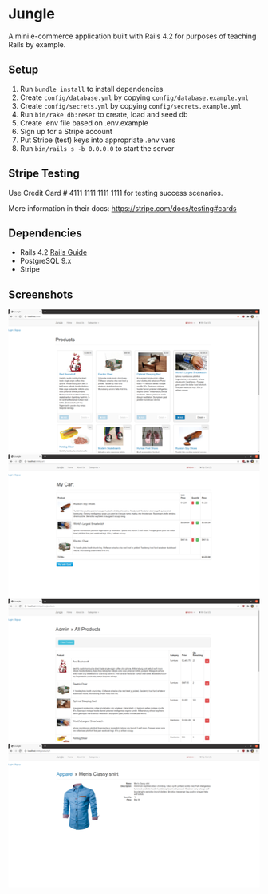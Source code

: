 # Jungle

A mini e-commerce application built with Rails 4.2 for purposes of teaching Rails by example.


## Setup

1. Run `bundle install` to install dependencies
2. Create `config/database.yml` by copying `config/database.example.yml`
3. Create `config/secrets.yml` by copying `config/secrets.example.yml`
4. Run `bin/rake db:reset` to create, load and seed db
5. Create .env file based on .env.example
6. Sign up for a Stripe account
7. Put Stripe (test) keys into appropriate .env vars
8. Run `bin/rails s -b 0.0.0.0` to start the server

## Stripe Testing

Use Credit Card # 4111 1111 1111 1111 for testing success scenarios.

More information in their docs: <https://stripe.com/docs/testing#cards>

## Dependencies

* Rails 4.2 [Rails Guide](http://guides.rubyonrails.org/v4.2/)
* PostgreSQL 9.x
* Stripe

## Screenshots

!["Screenshot of homepage"](https://raw.githubusercontent.com/firebfm/jungle-rails/master/docs/home.png)
!["Screenshot of cart"](https://raw.githubusercontent.com/firebfm/jungle-rails/master/docs/cart.png)
!["Screenshot of admin products"](https://raw.githubusercontent.com/firebfm/jungle-rails/master/docs/admin-products.png)
!["Screenshot of product details"](https://raw.githubusercontent.com/firebfm/jungle-rails/master/docs/product-show.png)
